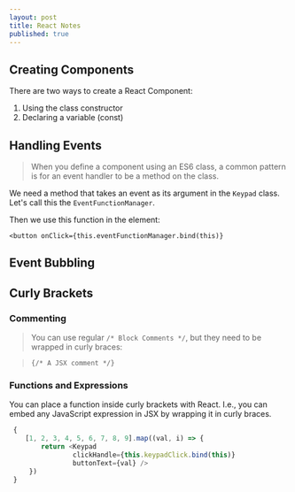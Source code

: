 ```yaml
---
layout: post
title: React Notes
published: true
---
```


## Creating Components

There are two ways to create a React Component:
1. Using the class constructor
2. Declaring a variable (const)

## Handling Events

> When you define a component using an ES6 class, a common pattern is for an event handler to be a method on the class.

We need a method that takes an event as its argument in the `Keypad` class. Let's call this the `EventFunctionManager`.

Then we use this function in the element:

`<button onClick={this.eventFunctionManager.bind(this)}`

## Event Bubbling


## Curly Brackets

### Commenting

> You can use regular `/* Block Comments */`, but they need to be wrapped in curly braces:

> `{/* A JSX comment */}`

### Functions and Expressions

You can place a function inside curly brackets with React. I.e., you can embed any JavaScript expression in JSX by wrapping it in curly braces.

```javascript
 {
    [1, 2, 3, 4, 5, 6, 7, 8, 9].map((val, i) => {
        return <Keypad 
                clickHandle={this.keypadClick.bind(this)}
                buttonText={val} />
     })
 }
```





